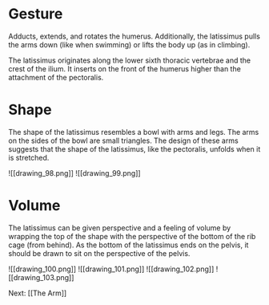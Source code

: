 # Gesture

Adducts, extends, and rotates the humerus. Additionally, the latissimus pulls the arms down (like when swimming) or lifts the body up (as in climbing).

The latissimus originates along the lower sixth thoracic vertebrae and the crest of the ilium. It inserts on the front of the humerus higher than the attachment of the pectoralis.

# Shape

The shape of the latissimus resembles a bowl with arms and legs. The arms on the sides of the bowl are small triangles. The design of these arms suggests that the shape of the latissimus, like the pectoralis, unfolds when it is stretched.

![[drawing_98.png]]
![[drawing_99.png]]

# Volume

The latissimus can be given perspective and a feeling of volume by wrapping the top of the shape with the perspective of the bottom of the rib cage (from behind).
As the bottom of the latissimus ends on the pelvis, it should be drawn to sit on the perspective of the pelvis.

![[drawing_100.png]]
![[drawing_101.png]]
![[drawing_102.png]]
![[drawing_103.png]]

Next: [[The Arm]]
